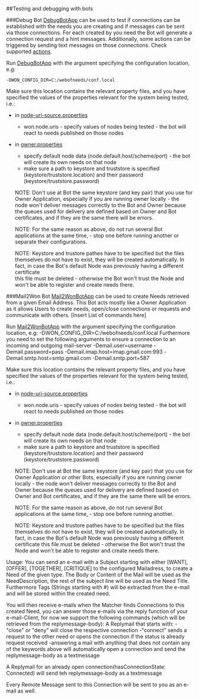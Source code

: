 ##Testing and debugging with bots

###Debug Bot
[DebugBotApp](src/main/java/won/bot/app/DebugBotApp.java) can be used to test if connections 
can be established with the needs you are creating and if messages can be sent via those connections. For each 
created by you need the Bot will generate a connection request and a hint messages. Additionally, some actions can be
 triggered by sending text messages on those connections. Check supported
[actions](src/main/java/won/bot/framework/events/action/impl/DebugBotIncomingMessageToEventMappingAction.java). 


Run [DebugBotApp](src/main/java/won/bot/app/DebugBotApp.java) with the argument specifying the configuration 
location, e.g:

    -DWON_CONFIG_DIR=C:/webofneeds/conf.local
    
Make sure this location contains the relevant property files, and you have specified the values of the properties 
relevant for the system being tested, i.e.:
 * in [node-uri-source.properties](../conf/node-uri-source.properties) 
    * won.node.uris - specify values of nodes being tested - the bot will react to needs published on those nodes 
 * in [owner.properties](../conf/owner.properties) 
    * specify default node data (node.default.host/scheme/port) - the bot will create its own needs on that node
    * make sure a path to keystore and truststore is specified (keystore/truststore.location) and their password 
    (keystore/truststore.password)  
    
    NOTE: Don't use at Bot the same keystore (and key pair) that you use for Owner Application, especially if you are 
    running owner locally - the node won't deliver messages correctly to the Bot and Owner because the queues used 
    for delivery are defined based on Owner and Bot certificates, and if they are the same there will be errors. 
    
    NOTE: For the same reason as above, do not run several Bot applications at the same time, - stop one before 
    running another or separate their configurations.
    
    NOTE: Keystore and trustore pathes have to be specified but the files themselves do not have to exist, they will 
    be created automatically. In fact, in case the Bot's default Node was previously having a different certificate  
    this file must be deleted - otherwise the Bot won't trust the Node and won't be able to register and create needs
    there.

###Mail2Won Bot
[Mail2WonBotApp](src/main/java/won/bot/app/Mail2WonBotApp.java) can be used to create Needs retrieved from a given Email
Address. This Bot acts mostly like a Owner Application as it allows Users to create needs, open/close connections or requests
and communicate with others. [Insert List of commands here]

Run [Mail2WonBotApp](src/main/java/won/bot/app/Mail2WonBotApp.java) with the argument specifying the configuration
location, e.g:
    -DWON_CONFIG_DIR=C:/webofneeds/conf.local
Furthermore you need to set the following arguments to ensure a connection to an incoming and outgoing mail-server
    -Demail.user=username
    -Demail.password=pass
    -Demail.imap.host=imap.gmail.com:993
    -Demail.smtp.host=smtp.gmail.com
    -Demail.smtp.port=587

Make sure this location contains the relevant property files, and you have specified the values of the properties
relevant for the system being tested, i.e.:
 * in [node-uri-source.properties](../conf/node-uri-source.properties)
    * won.node.uris - specify values of nodes being tested - the bot will react to needs published on those nodes
 * in [owner.properties](../conf/owner.properties)
    * specify default node data (node.default.host/scheme/port) - the bot will create its own needs on that node
    * make sure a path to keystore and truststore is specified (keystore/truststore.location) and their password
    (keystore/truststore.password)

    NOTE: Don't use at Bot the same keystore (and key pair) that you use for Owner Application or other Bots, especially if you are
    running owner locally - the node won't deliver messages correctly to the Bot and Owner because the queues used
    for delivery are defined based on Owner and Bot certificates, and if they are the same there will be errors.

    NOTE: For the same reason as above, do not run several Bot applications at the same time, - stop one before
    running another.

    NOTE: Keystore and trustore pathes have to be specified but the files themselves do not have to exist, they will
    be created automatically. In fact, in case the Bot's default Node was previously having a different certificate
    this file must be deleted - otherwise the Bot won't trust the Node and won't be able to register and create needs
    there.

Usage:
You can send an e-mail with a Subject starting with either [WANT], [OFFER], [TOGETHER], [CRITIQUE] to the configured Mailadress,
 to create a Need of the given type. The Body or Content of the Mail will be used as the NeedDescription, the rest of the subject line
 will be used as the Need Title. Furthermore Tags (Strings starting with #) will be extracted from the e-mail and will
 be stored within the created need.

You will then receive e-mails when the Matcher finds Connections to this created Need, you can answer those e-mails via
the reply function of your e-mail-Client, for now we support the following commands (which will be retrieved from the replymessage-body):
A Replymail that starts with:
-"close" or "deny" will close the respective connection
-"connect" sends a request to the other need or opens the connection if the status is already request received
-answering a mail with anything that does not contain any of the keywords above will automatically open a connection and send the replymessage-body as a textmessage

A Replymail for an already open connection(hasConnectionState: Connected) will send teh replymessage-body as a textmessage

Every Remote Message sent to this Connection will be sent to you as an e-mail as well.
